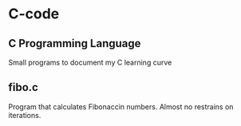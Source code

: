 # C-code
## C Programming Language
Small programs to document my C learning curve 

## fibo.c
Program that calculates Fibonaccin numbers. Almost no restrains on iterations.
